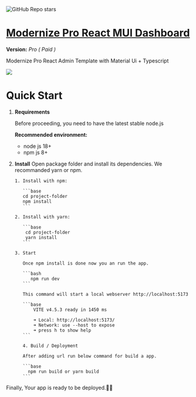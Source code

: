 <img alt="GitHub Repo stars" src="https://img.shields.io/github/stars/free-my-purchased/modernize-pro-admin-dashboard-react?style=for-the-badge&logo=Trustpilot&logoColor=white&cacheSeconds=3600&link=https%3A%2F%2Fgithub.com%2Ffree-my-purchased%2Fmodernize-pro-admin-dashboard-react">



# <a href="https://modernize-pro-admin-dashboard-react.vercel.app/?ref=5">Modernize Pro React MUI Dashboard

</a>

**Version:** _Pro ( Paid )_

Modernize Pro React Admin Template with Material Ui + Typescript

 



  <img src="https://adminmart.com/wp-content/uploads/2023/01/image_2023_01_26T10_19_25_019Z-min.png" />

# Quick Start

1.  **Requirements**

    Before proceeding, you need to have the latest stable node.js

    **Recommended environment:**

    - node js 18+
    - npm js 8+

2.  **Install**
    Open package folder and install its dependencies. We recommanded yarn or npm.

        1. Install with npm:

           ```base
           cd project-folder
           npm install
           ```

        2. Install with yarn:

           ```base
            cd project-folder
            yarn install
           ```

        3. Start

           Once npm install is done now you an run the app.

           ```bash
              npm run dev
           ```

           This command will start a local webserver http://localhost:5173

           ```base
               VITE v4.5.3 ready in 1450 ms

               ➜ Local: http://localhost:5173/
               ➜ Network: use --host to expose
               ➜ press h to show help
           ```

           4. Build / Deployment

           After adding url run below command for build a app.

           ```base
             npm run build or yarn build
           ```

Finally, Your app is ready to be deployed.🥳🥳
